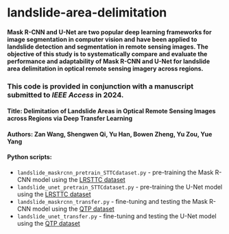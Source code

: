 # landslide-area-delimitation
#### Mask R-CNN and U-Net are two popular deep learning frameworks for image segmentation in computer vision and have been applied to landslide detection and segmentation in remote sensing images. The objective of this study is to systematically compare and evaluate the performance and adaptability of Mask R-CNN and U-Net for landslide area delimitation in optical remote sensing imagery across regions.

### This code is provided in conjunction with a manuscript submitted to *IEEE Access* in 2024.
#### Title: Delimitation of Landslide Areas in Optical Remote Sensing Images across Regions via Deep Transfer Learning  
#### Authors: Zan Wang, Shengwen Qi, Yu Han, Bowen Zheng, Yu Zou, Yue Yang

#### Python scripts:
 * `landslide_maskrcnn_pretrain_STTCdataset.py` - pre-training the Mask R-CNN model using the [LRSTTC dataset](https://github.com/Jiang-CHD-YunNan/LRSTTC)
 * `landslide_unet_pretrain_STTCdataset.py` - pre-training the U-Net model using the [LRSTTC dataset](https://github.com/Jiang-CHD-YunNan/LRSTTC)
 * `landslide_maskrcnn_transfer.py` - fine-tuning and testing the Mask R-CNN model using the [QTP dataset](https://ieee-dataport.org/documents/qinghai-tibet-plateau-qtp-landslides-dataset)
 * `landslide_unet_transfer.py` - fine-tuning and testing the U-Net model using the [QTP dataset](https://ieee-dataport.org/documents/qinghai-tibet-plateau-qtp-landslides-dataset)
